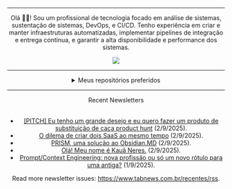 <div align="center">
<hr>
<p>Olá 👋🏾! Sou um profissional de tecnologia focado em análise de sistemas, sustentação de sistemas, DevOps, e CI/CD. Tenho experiência em criar e manter infraestruturas automatizadas, implementar pipelines de integração e entrega contínua, e garantir a alta disponibilidade e performance dos sistemas.</p>
  <img src="https://media.giphy.com/media/yAGIvCiwPJn5C/giphy.gif">
<hr>
  <details>
  <summary>Meus repositórios preferidos</summary>
  <br />
  Alguns dos meus melhores repositórios:
  <br />
<br />
  <ul><li><a href=https://github.com/commitgeist/aluratube target="_blank" rel="noopener noreferrer">commitgeist/aluratube</a> (<b>0</b> ✨ and <b>0</b> 🍴): Aluratube - Desenvolvido durante a imersão React da Alura no final de 2022</li><li><a href=https://github.com/commitgeist/nlw-ia target="_blank" rel="noopener noreferrer">commitgeist/nlw-ia</a> (<b>0</b> ✨ and <b>0</b> 🍴): Projeto desenvolvido durante a NLW IA - Usando a API da OPENAI</li><li><a href=https://github.com/commitgeist/nlw-journey-ia target="_blank" rel="noopener noreferrer">commitgeist/nlw-journey-ia</a> (<b>0</b> ✨ and <b>0</b> 🍴): NLW IA - Agent de viagens usando python + langchain + GPT</li>
<li>More coming soon :).</li>
</ul>
  </details>
  <hr/>
    <summary>Recent Newsletters</summary>
  <br />
  <ul>
    <li><a href=https://www.tabnews.com.br/Eson/pitch-eu-tenho-um-grande-desejo-e-eu-quero-fazer-um-produto-de-substituicao-de-caca-produto target="_blank" rel="noopener noreferrer">[PITCH] Eu tenho um grande desejo e eu quero fazer um produto de substituição de caça product hunt</a> (2/9/2025).</li><li><a href=https://www.tabnews.com.br/Harukisatoh/o-dilema-de-criar-dois-saas-ao-mesmo-tempo target="_blank" rel="noopener noreferrer">O dilema de criar dois SaaS ao mesmo tempo</a> (2/9/2025).</li><li><a href=https://www.tabnews.com.br/mxestro/prism-uma-solucao-ao-obsidian-md target="_blank" rel="noopener noreferrer">PRISM, uma solução ao Obsidian.MD</a> (2/9/2025).</li><li><a href=https://www.tabnews.com.br/KNereS/ola-meu-nome-e-kaua-neres target="_blank" rel="noopener noreferrer">Olá! Meu nome é Kauã Neres.</a> (2/9/2025).</li><li><a href=https://www.tabnews.com.br/jaksonxavier/prompt-context-engineering-nova-profissao-ou-so-um-rotulo-para-uma-antiga target="_blank" rel="noopener noreferrer">Prompt/Context Engineering: nova profissão ou só um novo rótulo para uma antiga?</a> (1/9/2025).</li>
  </ul>
<p>Read more newsletter issues: <a href="https://www.tabnews.com.br/recentes/rss">https://www.tabnews.com.br/recentes/rss</a>.</p>
  </details>
